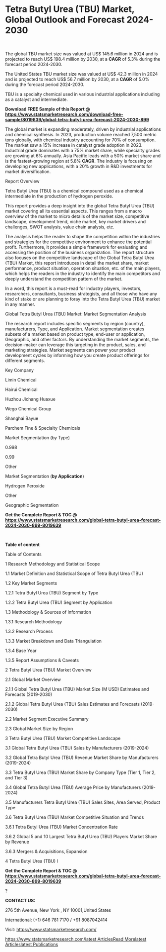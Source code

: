 <h1>Tetra Butyl Urea (TBU) Market, Global Outlook and Forecast 2024-2030</h1><br/><p>The global TBU market size was valued at US$ 145.6 million in 2024 and is projected to reach US$ 198.4 million by 2030, at a <strong>CAGR</strong> of 5.3% during the forecast period 2024-2030.</p>
 
 
 
 <p>The United States TBU market size was valued at US$ 42.3 million in 2024 and is projected to reach US$ 56.7 million by 2030, at a <strong>CAGR</strong> of 5.0% during the forecast period 2024-2030.</p>
 
 
 
 <p>TBU is a specialty chemical used in various industrial applications including as a catalyst and intermediate.</p>
 
 
 
 <p><strong>Download FREE Sample of this Report @ <a href="https://www.statsmarketresearch.com/download-free-sample/8019639/global-tetra-butyl-urea-forecast-2024-2030-899">https://www.statsmarketresearch.com/download-free-sample/8019639/global-tetra-butyl-urea-forecast-2024-2030-899</a></strong></p>
 
 
 
 <p>The global market is expanding moderately, driven by industrial applications and chemical synthesis. In 2023, production volume reached 7,500 metric tons globally, with chemical industry accounting for 70% of consumption. The market saw a 15% increase in catalyst grade adoption in 2023. Industrial grade dominates with a 75% market share, while specialty grades are growing at 6% annually. Asia Pacific leads with a 50% market share and is the fastest-growing region at 5.8% <strong>CAGR</strong>. The industry is focusing on developing new applications, with a 20% growth in R&D investments for market diversification.</p>
 
 
 
 <p>Report Overview</p>
 
 
 
 <p>Tetra Butyl Urea (TBU) is a chemical compound used as a chemical intermediate in the production of hydrogen peroxide.</p>
 
 
 
 <p>This report provides a deep insight into the global Tetra Butyl Urea (TBU) market covering all its essential aspects. This ranges from a macro overview of the market to micro details of the market size, competitive landscape, development trend, niche market, key market drivers and challenges, SWOT analysis, value chain analysis, etc.</p>
 
 
 
 <p>The analysis helps the reader to shape the competition within the industries and strategies for the competitive environment to enhance the potential profit. Furthermore, it provides a simple framework for evaluating and accessing the position of the business organization. The report structure also focuses on the competitive landscape of the Global Tetra Butyl Urea (TBU) Market, this report introduces in detail the market share, market performance, product situation, operation situation, etc. of the main players, which helps the readers in the industry to identify the main competitors and deeply understand the competition pattern of the market.</p>
 
 
 
 <p>In a word, this report is a must-read for industry players, investors, researchers, consultants, business strategists, and all those who have any kind of stake or are planning to foray into the Tetra Butyl Urea (TBU) market in any manner.</p>
 
 
 
 <p>Global Tetra Butyl Urea (TBU) Market: Market Segmentation Analysis</p>
 
 
 
 <p>The research report includes specific segments by region (country), manufacturers, Type, and Application. Market segmentation creates subsets of a market based on product type, end-user or application, Geographic, and other factors. By understanding the market segments, the decision-maker can leverage this targeting in the product, sales, and marketing strategies. Market segments can power your product development cycles by informing how you create product offerings for different segments.</p>
 
 
 
 <p>Key Company</p>
 
 
 
 <p>Limin Chemical</p>
 
 
 
 <p>Hairui Chemical</p>
 
 
 
 <p>Huzhou Jichang Huaxue</p>
 
 
 
 <p>Wego Chemical Group</p>
 
 
 
 <p>Shanghai Bayue</p>
 
 
 
 <p>Parchem Fine & Specialty Chemicals</p>
 
 
 
 <p>Market Segmentation (by Type)</p>
 
 
 
 <p>0.998</p>
 
 
 
 <p>0.99</p>
 
 
 
 <p>Other</p>
 
 
 
 <p>Market Segmentation (<strong>by Application</strong>)</p>
 
 
 
 <p>Hydrogen Peroxide</p>
 
 
 
 <p>Other</p>
 
 
 
 <p>Geographic Segmentation</p>
 
 
 
 <div><b>Get the Complete Report & TOC @ <a href="https://www.statsmarketresearch.com/global-tetra-butyl-urea-forecast-2024-2030-899-8019639">https://www.statsmarketresearch.com/global-tetra-butyl-urea-forecast-2024-2030-899-8019639</a></b></div>
 
 
 
 <p><br />
 
 <b>Table of content</b></p>
 
 
 
 <p>Table of Contents<br />
 
 1 Research Methodology and Statistical Scope<br />
 
 1.1 Market Definition and Statistical Scope of Tetra Butyl Urea (TBU)<br />
 
 1.2 Key Market Segments<br />
 
 1.2.1 Tetra Butyl Urea (TBU) Segment by Type<br />
 
 1.2.2 Tetra Butyl Urea (TBU) Segment by Application<br />
 
 1.3 Methodology & Sources of Information<br />
 
 1.3.1 Research Methodology<br />
 
 1.3.2 Research Process<br />
 
 1.3.3 Market Breakdown and Data Triangulation<br />
 
 1.3.4 Base Year<br />
 
 1.3.5 Report Assumptions & Caveats<br />
 
 2 Tetra Butyl Urea (TBU) Market Overview<br />
 
 2.1 Global Market Overview<br />
 
 2.1.1 Global Tetra Butyl Urea (TBU) Market Size (M USD) Estimates and Forecasts (2019-2030)<br />
 
 2.1.2 Global Tetra Butyl Urea (TBU) Sales Estimates and Forecasts (2019-2030)<br />
 
 2.2 Market Segment Executive Summary<br />
 
 2.3 Global Market Size by Region<br />
 
 3 Tetra Butyl Urea (TBU) Market Competitive Landscape<br />
 
 3.1 Global Tetra Butyl Urea (TBU) Sales by Manufacturers (2019-2024)<br />
 
 3.2 Global Tetra Butyl Urea (TBU) Revenue Market Share by Manufacturers (2019-2024)<br />
 
 3.3 Tetra Butyl Urea (TBU) Market Share by Company Type (Tier 1, Tier 2, and Tier 3)<br />
 
 3.4 Global Tetra Butyl Urea (TBU) Average Price by Manufacturers (2019-2024)<br />
 
 3.5 Manufacturers Tetra Butyl Urea (TBU) Sales Sites, Area Served, Product Type<br />
 
 3.6 Tetra Butyl Urea (TBU) Market Competitive Situation and Trends<br />
 
 3.6.1 Tetra Butyl Urea (TBU) Market Concentration Rate<br />
 
 3.6.2 Global 5 and 10 Largest Tetra Butyl Urea (TBU) Players Market Share by Revenue<br />
 
 3.6.3 Mergers & Acquisitions, Expansion<br />
 
 4 Tetra Butyl Urea (TBU) I</p>
 
 
 
 <div><b>Get the Complete Report & TOC @ <a href="https://www.statsmarketresearch.com/global-tetra-butyl-urea-forecast-2024-2030-899-8019639">https://www.statsmarketresearch.com/global-tetra-butyl-urea-forecast-2024-2030-899-8019639</a></b></div>
 
 
 
 <p>? </p>
 
 
 
 <p><b>CONTACT US:</b><br />
 
 276 5th Avenue, New York , NY 10001,United States<br />
 
 International: (+1) 646 781 7170 / +91 8087042414<br />
 
 Visit: <a href="https://www.statsmarketresearch.com/">https://www.statsmarketresearch.com/</a><br />
 
 <a href="https://gyeongbokgung.com">https://www.statsmarketresearch.com/</a><a href="https://hallyeomaritime.com">latest Articles</a><a href="https://jingwansa.com">Read More</a><a href="https://nguoiviet.jp/">latest Articles</a><a href="https://www.intelmarketresearch.com/">latest Publications</a></p>